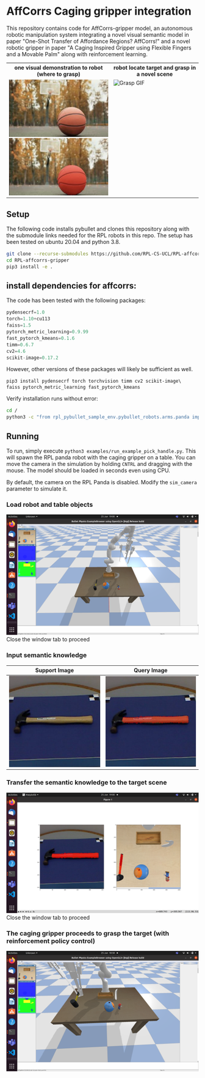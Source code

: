# AffCorrs Caging gripper integration 

This repository contains code for AffCorrs-gripper model, an autonomous robotic manipulation system integrating a novel visual semantic model in paper "One-Shot Transfer of Affordance Regions? AffCorrs!" and a novel robotic gripper in paper "A  Caging  Inspired  Gripper  using  Flexible Fingers  and  a  Movable Palm" along with reinforcement learning.

<table>
  <tr>
    <th>one visual demonstration to robot (where to grasp)</th>
    <th>robot locate target and grasp in a novel scene</th>
  </tr>
  <tr>
    <td style="vertical-align: top;">
      <img src="doc/img/basketball.png" alt="Original Image" height="150">
      <br>
      <img src="doc/img/annotate_basketball.png" alt="Annotated Image" height="150">
    </td>
    <td style="vertical-align: top;">
      <img src="doc/gif/sim_graspSphere.gif" alt="Grasp GIF" height="300">
    </td>
  </tr>
</table>



## Setup

The following code installs pybullet and clones this repository along with the submodule links needed for the RPL robots in this repo. The setup has been tested on ubuntu 20.04 and python 3.8.

```bash
git clone --recurse-submodules https://github.com/RPL-CS-UCL/RPL-affcorrs-gripper.git
cd RPL-affcorrs-gripper
pip3 install -e .
```

## install dependencies for affcorrs:

The code has been tested with the following packages:

```python
pydensecrf=1.0
torch=1.10+cu113
faiss=1.5
pytorch_metric_learning=0.9.99
fast_pytorch_kmeans=0.1.6
timm=0.6.7
cv2=4.6
scikit-image=0.17.2
```

However, other versions of these packages will likely be sufficient as well.

```
pip3 install pydensecrf torch torchvision timm cv2 scikit-image\
faiss pytorch_metric_learning fast_pytorch_kmeans
```

Verify installation runs without error:
```bash
cd /
python3 -c "from rpl_pybullet_sample_env.pybullet_robots.arms.panda import RPL_Panda"
```

## Running 

To run, simply execute `python3 examples/run_example_pick_handle.py`. This will spawn the RPL panda robot with the caging gripper on a table. You can move the camera in the simulation by holding `CNTRL` and dragging with the mouse. The model should be loaded in seconds even using CPU.

By default, the camera on the RPL Panda is disabled. Modify the `sim_camera` parameter to simulate it.

### Load robot and table objects	
![Robots](doc/img/robot_tableObjects.png)
Close the window tab to proceed

### Input semantic knowledge
| Support Image | Query Image |
|:--------------:|:--------------:|
| ![Original Image](doc/img/prototype.png) | ![Annotated Image](doc/img/annotation.png) |

### Transfer the semantic knowledge to the target scene
![Robots](doc/img/find_part_correspondence.png)
Close the window tab to proceed

### The caging gripper proceeds to grasp the target (with reinforcement policy control)
![Robots](doc/img/grasping.png)

